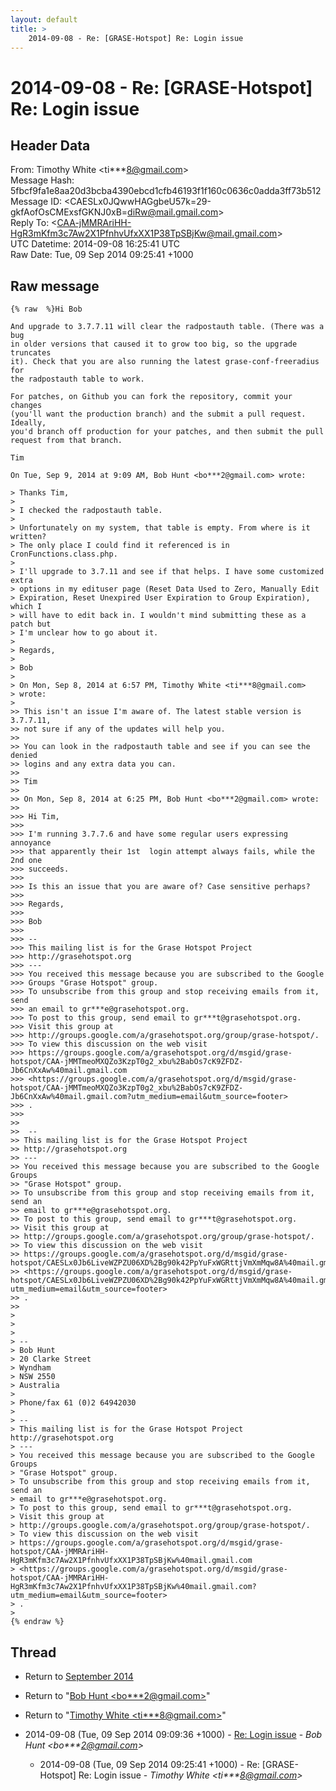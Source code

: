 ```yaml
---
layout: default
title: >
    2014-09-08 - Re: [GRASE-Hotspot] Re: Login issue
---
```


# 2014-09-08 - Re: [GRASE-Hotspot] Re: Login issue

## Header Data

From: Timothy White \<ti***8@gmail.com\><br>
Message Hash: 5fbcf9fa1e8aa20d3bcba4390ebcd1cfb46193f1f160c0636c0adda3ff73b512<br>
Message ID: \<CAESLx0JQwwHAGgbeU57k=29-gkfAofOsCMExsfGKNJ0xB=diRw@mail.gmail.com\><br>
Reply To: \<CAA-jMMRAriHH-HgR3mKfm3c7Aw2X1PfnhvUfxXX1P38TpSBjKw@mail.gmail.com\><br>
UTC Datetime: 2014-09-08 16:25:41 UTC<br>
Raw Date: Tue, 09 Sep 2014 09:25:41 +1000<br>

## Raw message

```
{% raw  %}Hi Bob

And upgrade to 3.7.7.11 will clear the radpostauth table. (There was a bug
in older versions that caused it to grow too big, so the upgrade truncates
it). Check that you are also running the latest grase-conf-freeradius for
the radpostauth table to work.

For patches, on Github you can fork the repository, commit your changes
(you'll want the production branch) and the submit a pull request. Ideally,
you'd branch off production for your patches, and then submit the pull
request from that branch.

Tim

On Tue, Sep 9, 2014 at 9:09 AM, Bob Hunt <bo***2@gmail.com> wrote:

> Thanks Tim,
>
> I checked the radpostauth table.
>
> Unfortunately on my system, that table is empty. From where is it written?
> The only place I could find it referenced is in CronFunctions.class.php.
>
> I'll upgrade to 3.7.11 and see if that helps. I have some customized extra
> options in my edituser page (Reset Data Used to Zero, Manually Edit
> Expiration, Reset Unexpired User Expiration to Group Expiration), which I
> will have to edit back in. I wouldn't mind submitting these as a patch but
> I'm unclear how to go about it.
>
> Regards,
>
> Bob
>
> On Mon, Sep 8, 2014 at 6:57 PM, Timothy White <ti***8@gmail.com>
> wrote:
>
>> This isn't an issue I'm aware of. The latest stable version is 3.7.7.11,
>> not sure if any of the updates will help you.
>>
>> You can look in the radpostauth table and see if you can see the denied
>> logins and any extra data you can.
>>
>> Tim
>>
>> On Mon, Sep 8, 2014 at 6:25 PM, Bob Hunt <bo***2@gmail.com> wrote:
>>
>>> Hi Tim,
>>>
>>> I'm running 3.7.7.6 and have some regular users expressing annoyance
>>> that apparently their 1st  login attempt always fails, while the 2nd one
>>> succeeds.
>>>
>>> Is this an issue that you are aware of? Case sensitive perhaps?
>>>
>>> Regards,
>>>
>>> Bob
>>>
>>> --
>>> This mailing list is for the Grase Hotspot Project
>>> http://grasehotspot.org
>>> ---
>>> You received this message because you are subscribed to the Google
>>> Groups "Grase Hotspot" group.
>>> To unsubscribe from this group and stop receiving emails from it, send
>>> an email to gr***e@grasehotspot.org.
>>> To post to this group, send email to gr***t@grasehotspot.org.
>>> Visit this group at
>>> http://groups.google.com/a/grasehotspot.org/group/grase-hotspot/.
>>> To view this discussion on the web visit
>>> https://groups.google.com/a/grasehotspot.org/d/msgid/grase-hotspot/CAA-jMMTmeoMXQZo3KzpT0g2_xbu%2BabOs7cK9ZFDZ-Jb6CnXxAw%40mail.gmail.com
>>> <https://groups.google.com/a/grasehotspot.org/d/msgid/grase-hotspot/CAA-jMMTmeoMXQZo3KzpT0g2_xbu%2BabOs7cK9ZFDZ-Jb6CnXxAw%40mail.gmail.com?utm_medium=email&utm_source=footer>
>>> .
>>>
>>
>>  --
>> This mailing list is for the Grase Hotspot Project
>> http://grasehotspot.org
>> ---
>> You received this message because you are subscribed to the Google Groups
>> "Grase Hotspot" group.
>> To unsubscribe from this group and stop receiving emails from it, send an
>> email to gr***e@grasehotspot.org.
>> To post to this group, send email to gr***t@grasehotspot.org.
>> Visit this group at
>> http://groups.google.com/a/grasehotspot.org/group/grase-hotspot/.
>> To view this discussion on the web visit
>> https://groups.google.com/a/grasehotspot.org/d/msgid/grase-hotspot/CAESLx0Jb6LiveWZPZU06XD%2Bg90k42PpYuFxWGRttjVmXmMqw8A%40mail.gmail.com
>> <https://groups.google.com/a/grasehotspot.org/d/msgid/grase-hotspot/CAESLx0Jb6LiveWZPZU06XD%2Bg90k42PpYuFxWGRttjVmXmMqw8A%40mail.gmail.com?utm_medium=email&utm_source=footer>
>> .
>>
>
>
>
> --
> Bob Hunt
> 20 Clarke Street
> Wyndham
> NSW 2550
> Australia
>
> Phone/fax 61 (0)2 64942030
>
> --
> This mailing list is for the Grase Hotspot Project http://grasehotspot.org
> ---
> You received this message because you are subscribed to the Google Groups
> "Grase Hotspot" group.
> To unsubscribe from this group and stop receiving emails from it, send an
> email to gr***e@grasehotspot.org.
> To post to this group, send email to gr***t@grasehotspot.org.
> Visit this group at
> http://groups.google.com/a/grasehotspot.org/group/grase-hotspot/.
> To view this discussion on the web visit
> https://groups.google.com/a/grasehotspot.org/d/msgid/grase-hotspot/CAA-jMMRAriHH-HgR3mKfm3c7Aw2X1PfnhvUfxXX1P38TpSBjKw%40mail.gmail.com
> <https://groups.google.com/a/grasehotspot.org/d/msgid/grase-hotspot/CAA-jMMRAriHH-HgR3mKfm3c7Aw2X1PfnhvUfxXX1P38TpSBjKw%40mail.gmail.com?utm_medium=email&utm_source=footer>
> .
>
{% endraw %}
```

## Thread

+ Return to [September 2014](/archive/2014/09)

+ Return to "[Bob Hunt <bo***2<span>@</span>gmail.com>](/authors/bo___2_at_gmail_com)"
+ Return to "[Timothy White <ti***8<span>@</span>gmail.com>](/authors/ti___8_at_gmail_com)"

+ 2014-09-08 (Tue, 09 Sep 2014 09:09:36 +1000) - [Re: Login issue](/archive/2014/09/18f399927682a0df1c4c7333a5eb10844c610c73d40350253586a58a01501e3b) - _Bob Hunt \<bo***2@gmail.com\>_
  + 2014-09-08 (Tue, 09 Sep 2014 09:25:41 +1000) - Re: [GRASE-Hotspot] Re: Login issue - _Timothy White \<ti***8@gmail.com\>_

